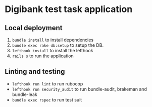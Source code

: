 # Digibank test task application

## Local deployment
1. `bundle install` to install dependencies
2. `bundle exec rake db:setup` to setup the DB.
3. `lefthook install` to install the lefthook
4. `rails s` to run the application

## Linting and testing
* `lefthook run lint` to run rubocop
* `lefthook run security_audit` to run bundle-audit, brakeman and bundle-leak
* `bundle exec rspec` to run test suit
